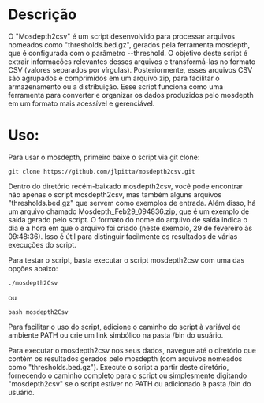 # Descrição
O "Mosdepth2csv" é um script desenvolvido para processar arquivos nomeados como "thresholds.bed.gz", gerados pela ferramenta mosdepth, que é configurada com o parâmetro --threshold. O objetivo deste script é extrair informações relevantes desses arquivos e transformá-las no formato CSV (valores separados por vírgulas). Posteriormente, esses arquivos CSV são agrupados e comprimidos em um arquivo zip, para facilitar o armazenamento ou a distribuição. Esse script funciona como uma ferramenta para converter e organizar os dados produzidos pelo mosdepth em um formato mais acessível e gerenciável.

# Uso:

Para usar o mosdepth, primeiro baixe o script via git clone:
```
git clone https://github.com/jlpitta/mosdepth2csv.git
```

Dentro do diretório recém-baixado mosdepth2csv, você pode encontrar não apenas o script mosdepth2csv, mas também alguns arquivos "thresholds.bed.gz" que servem como exemplos de entrada. Além disso, há um arquivo chamado Mosdepth_Feb29_094836.zip, que é um exemplo de saída gerado pelo script. O formato do nome do arquivo de saída indica o dia e a hora em que o arquivo foi criado (neste exemplo, 29 de fevereiro às 09:48:36). Isso é útil para distinguir facilmente os resultados de várias execuções do script.

Para testar o script, basta executar o script mosdepth2csv com uma das opções abaixo:
```
./mosdepth2Csv
```
ou
```
bash mosdepth2Csv
```
Para facilitar o uso do script, adicione o caminho do script à variável de ambiente PATH ou crie um link simbólico na pasta /bin do usuário.

Para executar o mosdepth2csv nos seus dados, navegue até o diretório que contém os resultados gerados pelo mosdepth (com arquivos nomeados como "thresholds.bed.gz"). Execute o script a partir deste diretório, fornecendo o caminho completo para o script ou simplesmente digitando "mosdepth2csv" se o script estiver no PATH ou adicionado à pasta /bin do usuário.
